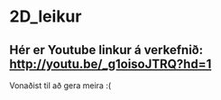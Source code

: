 # 2D_leikur
## Hér er Youtube linkur á verkefnið: http://youtu.be/_g1oisoJTRQ?hd=1
Vonaðist til að gera meira :(
